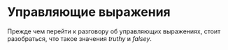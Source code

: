 # Управляющие выражения

Прежде чем перейти к разговору об управляющих выражениях, стоит разобраться, что такое значения *truthy* и *falsey*.
